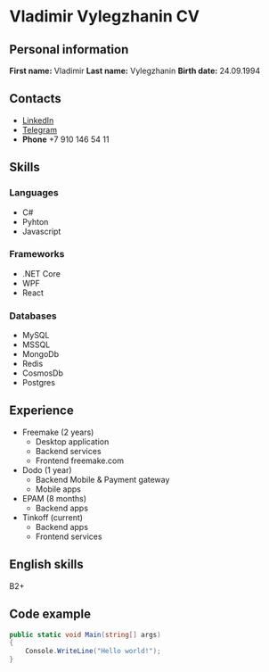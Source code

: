 # Vladimir Vylegzhanin CV

## Personal information

**First name:** Vladimir
**Last name:** Vylegzhanin
**Birth date:** 24.09.1994

## Contacts

- [LinkedIn](https://www.linkedin.com/in/johnyout/)
- [Telegram](tg://user?id=94583129)
- **Phone** +7 910 146 54 11

## Skills

### Languages

- C#
- Pyhton
- Javascript

### Frameworks

- .NET Core
- WPF
- React

### Databases

- MySQL
- MSSQL
- MongoDb
- Redis
- CosmosDb
- Postgres

## Experience

- Freemake (2 years)
  - Desktop application
  - Backend services
  - Frontend freemake.com
- Dodo (1 year)
  - Backend Mobile & Payment gateway
  - Mobile apps
- EPAM (8 months)
  - Backend apps
- Tinkoff (current)
  - Backend apps
  - Frontend services

## English skills

B2+

## Code example

```c#
public static void Main(string[] args)
{
    Console.WriteLine("Hello world!");
}
```
